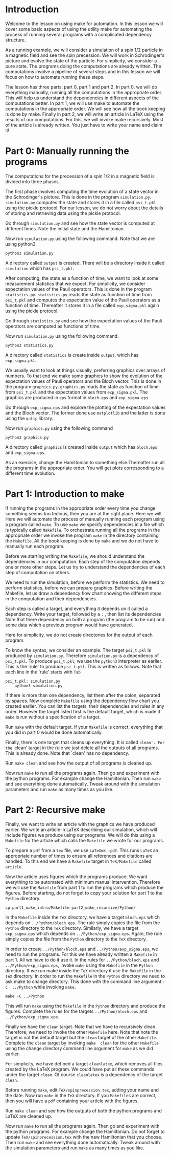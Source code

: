 Introduction
============

Welcome to the lesson on using make for automation. In this lesson we
will cover some basic aspects of using the utility make for automating
the process of running several programs with a complicated dependency
structure.

As a running example, we will consider a simulation of a spin 1/2
particle in a magnetic field and see the spin precession. We will work
in Schrodinger's picture and evolve the state of the particle. For
simplicity, we consider a pure state. The programs doing the
computations are already written. The computations involve a pipeline of
several steps and in this lesson we will focus on how to automate
running these steps.

The lesson has three parts: part 0, part 1 and part 2. In part 0, we
will do everything manually, running all the computations in the
appropriate order. This will help us understand the dependencies in
different aspects of the computations better. In part 1, we will use
make to automate the computations in the appropriate order. We will see
how all the book keeping is done by make. Finally in part 2, we will
write an article in LaTeX using the results of our computations. For
this, we will invoke make recursively. Most of the article is already
written. You just have to write your name and claim it!

Part 0: Manually running the programs
=====================================
The computations for the precession of a spin 1/2 in a magnetic field is 
divided into three phases.

The first phase involves computing the time evolution of a state vector 
in the Schrodinger's picture. This is done in the program 
`simulation.py`. `simulation.py` computes the state and stores it in a 
file called `psi_t.pkl` using the pickle protocol. For our lesson, we 
do not worry about the details of storing and retrieving data using the 
pickle protocol.

Go through `simulation.py` and see how the state vector is computed at
different times. Note the initial state and the Hamiltonian.

Now run `simulation.py` using the following command. Note that we are 
using python3.

```
python3 simulation.py
```

A directory called `output` is created. There will be a directory inside
it called `simulation` which has `psi_t.pkl`.

After computing, the state as a function of time, we want to look at 
some measurement statistics that we expect. For simplicity, we consider 
expectation values of the Pauli operators. This is done in the program 
`statistics.py`. `statistics.py` reads the state as function of time 
from `psi_t.pkl` and computes the expectation value of the Pauli 
operators as a function of time. Thereafter it stores it in a file 
called `exp_sigma.pkl` again using the pickle protocol.

Go through `statistics.py` and see how the expectation values of the 
Pauli operators are computed as functions of time.

Now run `simulation.py` using the following command.

```
python3 statistics.py
```

A directory called `statistics` is create inside `output`, which has
`exp_sigma.pkl`.

We usually want to look at things visually, preferring graphics over 
arrays of numbers. To that end we make some graphics to show the 
evolution of the expectation values of Pauli operators and the Bloch 
vector. This is done in the program `graphics.py`. `graphics.py` reads 
the state as function of time from `psi_t.pkl` and the expectation 
values from `exp_sigma.pkl`. The graphics are produced in `eps` format 
in `bloch.eps` and `exp_sigma.eps`

Go through `exp_sigma.eps` and explore the plotting of the expectation 
values and the Bloch vector. The former done use `matplotlib` and the 
latter is done using the `qutip` library.

Now run `graphics.py` using the following command
```
python3 graphics.py
```

A directory called `graphics` is created inside `output` which has 
`bloch.eps` and `exp_sigma.eps`.

As an exercise, change the Hamiltonian to something else.Thereafter run 
all the programs in the appropriate order. You will get plots 
corresponding to a different time evolution.

Part 1: Introduction to make
============================

If running the programs in the appropriate order every time you change 
something seems too tedious, then you are at the right place. Here we 
will Here we will automate the process of manually running each program 
using a program called `make`. To use `make` we specify dependencies in 
a file which is typically called `Makefile`. To orchestrate running all 
the programs in the appropriate order we invoke the program `make` in 
the directory containing the `Makefile`. All the book keeping is done 
by `make` and we do not have to manually run each program.

Before we starting writing the `Makefile`, we should understand the 
dependencies in our computation. Each step of the computation depends 
one or more other steps. Let us try to understand the dependencies of 
each step of computation on others.

We need to run the simulation, before we perform the statistics. We 
need to perform statistics, before we can prepare graphics. Before 
writing the Makefile, let us draw a dependency flow chart showing the 
different steps in the computation and their dependencies.

Each step is called a target, and everything it depends on it called a 
dependency. Write your target, followed by a `:` , then list its 
dependencies Note that there dependency on both a program (the program 
to be run) and some data which a previous program would have generated.

Here for simplicity, we do not create directories for the output of 
each program.

To know the syntax, we consider an example. The target `psi_t.pkl` is 
produced by `simulation.py`. Therefore `simulation.py` is a dependency 
of `psi_t.pkl`. To produce `psi_t.pkl`, we use the `python3` 
interpreter as earlier. This is the 'rule' to produce `psi_t.pkl`. This 
is written as follows. Note that each line in the 'rule' starts with 
`Tab`
```
psi_t.pkl: simulation.py
    python3 simulation.py
```

If there is more than one dependency, list them after the colon, 
separated by spaces. Now complete `Makefile` using the dependency flow 
chart you created earlier. You can list the targets, their dependencies 
and rules in any order. However the target listed first is the default 
target, which is made if `make` is run without a specification of a 
target.

Run `make` with the default target. If your `Makefile` is correct, 
everything that you did in part 0 would be done automatically.

Finally, there is one target that cleans up everything. It is called 
`clean'. For the `clean' target in the rule we just delete all the 
outputs of all programs. This is already done. Note that `clean' has no 
dependency.

Run `make clean` and see how the output of all programs is cleaned up.

Now run `make` to run all the programs again. Then go and experiment 
with the python programs. For example change the Hamiltonian. Then run 
`make` and see everything done automatically. Tweak around with the 
simulation parameters and run `make` as many times as you like.

Part 2: Recursive make
======================

Finally, we want to write an article with the graphics we have produced 
earlier. We write an article in LaTeX describing our simulation, which 
will include figures we produce using our programs. We will do this 
using a `Makefile` for the article which calls the `Makefile` we wrote 
for our programs.

To prepare a `pdf` from a `tex` file, we use `LaTeXmk -pdf`. This runs 
`LaTeX` an appropriate number of times to ensure all references and 
citations are handled. To this end we have a `Makefile` target in 
`TeX/Makefile` called `article`.

Now the article uses figures which the programs produce. We want 
everything to be automated with minimum manual intervention. Therefore 
we will use the `Makefile` from part 1 to run the programs which 
produce the figures. Before starting, do not forget to copy your 
solution for part 1 to the `Python` directory.

```
cp part1_make_intro/Makefile part2_make_recursive/Python/
```

In the `Makefile` inside the `TeX` directory, we have a target 
`bloch.eps` which depends on `../Python/bloch.eps`. The rule simply 
copies the file from the `Python` directory to the `TeX` directory. 
Similarly, we have a target `exp_sigma.eps` which depends on 
`../Python/exp_sigma.eps`. Again, the rule simply copies the file from 
the `Python` directory to the `TeX` directory.

In order to create `../Python/bloch.eps` and `../Python/exp_sigma.eps`, 
we need to run the programs. For this we have already written a 
`Makefile` in part 1. All we have to do it use it. In the rules for 
`../Python/bloch.eps` and `../Python/exp_sigma.eps`, invoke `make` 
using the `Makefile` in the `Python` directory. If we run make inside 
the `TeX` directory it use the `Makefile` in the `TeX` directory. In 
order to run the `Makefile` in the `Python` directory we need to ask 
make to change directory. This done with the command line argument `-C 
../Python` while invoking `make`.

```
make -C ../Python
```

This will run `make` using the `Makefile` in the `Python` directory and 
produce the figures. Complete the rules for the targets 
`../Python/bloch.eps` and `../Python/exp_sigma.eps`.

Finally we have the `clean` target. Note that we have to recursively 
clean. Therefore, we need to invoke the other `Makefile` here. Note 
that note the target is not the default target but the `clean` target 
of the other `Makefile`. Complete the `clean` target by invoking `make 
clean` for the other `Makefile` using the change directory command line 
argument for `make` as we did earlier.

For simplicity, we have defined a target `cleanlatex`, which removes 
all files created by the LaTeX program. We could have put all these 
commands under the target `clean`. Of course `cleanlatex` is a 
dependency of the target `clean`.

Before running `make`, edit `TeX/spinprecession.tex`, adding your name 
and the date. Now run `make` in the `TeX` directory. If you `Makefile`s 
are correct, then you will have a `pdf` containing your article with 
the figures.

Run `make clean` and see how the outputs of both the python programs 
and LaTeX are cleaned up.

Now run `make` to run all the programs again. Then go and experiment 
with the python programs. For example change the Hamiltonian. Do not 
forget to update `TeX/spinprecession.tex` with the new Hamiltonian that 
you choose. Then run `make` and see everything done automatically. 
Tweak around with the simulation parameters and run `make` as many 
times as you like.

